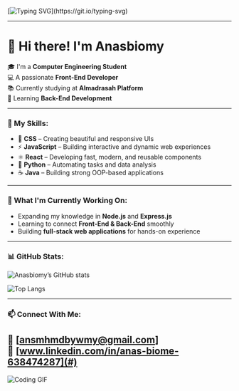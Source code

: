<!-- Animated Typing Banner -->
[![Typing SVG](https://readme-typing-svg.demolab.com?font=Fira+Code&pause=1000&color=F75C7E&center=true&vCenter=true&width=435&lines=Hi!+I'm+Anasbiomy;Front-End+Developer;Learning+Back-End;Welcome+to+my+GitHub+Profile!)](https://git.io/typing-svg)

---

# 👋 Hi there! I'm **Anasbiomy**

🎓 I'm a **Computer Engineering Student**  
💻 A passionate **Front-End Developer**  
📚 Currently studying at **Almadrasah Platform**  
🌱 Learning **Back-End Development**

---

### 🧠 My Skills:
- 🎨 **CSS** – Creating beautiful and responsive UIs  
- ⚡ **JavaScript** – Building interactive and dynamic web experiences  
- ⚛️ **React** – Developing fast, modern, and reusable components  
- 🐍 **Python** – Automating tasks and data analysis  
- ☕ **Java** – Building strong OOP-based applications  

---

### 🚀 What I'm Currently Working On:
- Expanding my knowledge in **Node.js** and **Express.js**  
- Learning to connect **Front-End & Back-End** smoothly  
- Building **full-stack web applications** for hands-on experience  

---

### 📊 GitHub Stats:
![Anasbiomy’s GitHub stats](https://github-readme-stats.vercel.app/api?username=Anasbiomy&show_icons=true&theme=radical)

![Top Langs](https://github-readme-stats.vercel.app/api/top-langs/?username=Anasbiomy&layout=compact&theme=radical)

---

### 📫 Connect With Me:
📧 **[ansmhmdbywmy@gmail.com]**  
💼 [www.linkedin.com/in/anas-biome-638474287](#)  
---


![Coding GIF](https://media.giphy.com/media/qgQUggAC3Pfv687qPC/giphy.gif)
